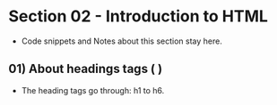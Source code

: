 # Section 02 - Introduction to HTML
* Code snippets and Notes about this section stay here.

## 01) About headings tags (<h> </h>)
* The heading tags go through: h1 to h6.
